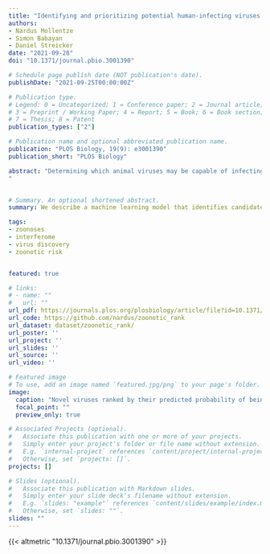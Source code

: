 ```yaml
---
title: "Identifying and prioritizing potential human-infecting viruses from their genome sequences"
authors:
- Nardus Mollentze
- Simon Babayan
- Daniel Streicker
date: "2021-09-28"
doi: "10.1371/journal.pbio.3001390"

# Schedule page publish date (NOT publication's date).
publishDate: "2021-09-25T00:00:00Z"

# Publication type.
# Legend: 0 = Uncategorized; 1 = Conference paper; 2 = Journal article;
# 3 = Preprint / Working Paper; 4 = Report; 5 = Book; 6 = Book section;
# 7 = Thesis; 8 = Patent
publication_types: ["2"]

# Publication name and optional abbreviated publication name.
publication: "PLOS Biology, 19(9): e3001390"
publication_short: "PLOS Biology"

abstract: "Determining which animal viruses may be capable of infecting humans is currently intractable at the time of their discovery, precluding prioritization of high-risk viruses for early investigation and outbreak preparedness. Given the increasing use of genomics in virus discovery and the otherwise sparse knowledge of the biology of newly-discovered viruses, we developed machine learning models that identify candidate zoonoses solely using signatures of host range encoded in viral genomes. Within a dataset of 861 viral species with known zoonotic status, our approach outperformed models based on the phylogenetic relatedness of viruses to known human-infecting viruses (AUC = 0.773), distinguishing high-risk viruses within families that contain a minority of human-infecting species and identifying putatively undetected or so far unrealized zoonoses. Analyses of the underpinnings of model predictions suggested the existence of generalisable features of viral genomes that are independent of virus taxonomic relationships and that may preadapt viruses to infect humans. Our model reduced a second set of 645 animal-associated viruses that were excluded from training to 272 high and 41 very high-risk candidate zoonoses and showed significantly elevated predicted zoonotic risk in viruses from non-human primates, but not other mammalian or avian host groups. A second application showed that our models could have identified SARS-CoV-2 as a relatively high-risk coronavirus strain and that this prediction required no prior knowledge of zoonotic SARS-related coronaviruses. Genome-based zoonotic risk assessment provides a rapid, low-cost approach to enable evidence-driven virus surveillance and increases the feasibility of downstream biological and ecological characterisation of viruses.
"


# Summary. An optional shortened abstract.
summary: We describe a machine learning model that identifies candidate zoonoses using evolutionary signals of host range encoded in viral genomes. This allows identification of high-risk viruses immediately upon discovery, increasing both the feasibility and likelihood of downstream virological and ecological characterization and allowing for evidence-driven virus surveillance.

tags:
- zoonoses
- interferome
- virus discovery
- zoonotic risk


featured: true

# links:
# - name: ""
#   url: ""
url_pdf: https://journals.plos.org/plosbiology/article/file?id=10.1371/journal.pbio.3001390&type=printable
url_code: https://github.com/nardus/zoonotic_rank
url_dataset: dataset/zoonotic_rank/
url_poster: ''
url_project: ''
url_slides: ''
url_source: ''
url_video: ''

# Featured image
# To use, add an image named `featured.jpg/png` to your page's folder. 
image:
  caption: "Novel viruses ranked by their predicted probability of being able to infect humans"
  focal_point: ""
  preview_only: true

# Associated Projects (optional).
#   Associate this publication with one or more of your projects.
#   Simply enter your project's folder or file name without extension.
#   E.g. `internal-project` references `content/project/internal-project/index.md`.
#   Otherwise, set `projects: []`.
projects: []

# Slides (optional).
#   Associate this publication with Markdown slides.
#   Simply enter your slide deck's filename without extension.
#   E.g. `slides: "example"` references `content/slides/example/index.md`.
#   Otherwise, set `slides: ""`.
slides: ""
---
```


{{< altmetric "10.1371/journal.pbio.3001390" >}}